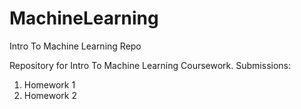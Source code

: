 # MachineLearning
Intro To Machine Learning Repo

Repository for Intro To Machine Learning Coursework.
Submissions:
1. Homework 1
2. Homework 2
